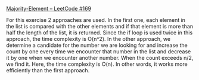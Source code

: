[Majority-Element – LeetCode #169](https://leetcode.com/problems/majority-element/description/)


For this exercise 2 approaches are used. In the first one, each element in the list is compared with the other elements and if that element is more than half the length of the list, it is returned. Since the if loop is used twice in this approach, the time complexity is O(n^2).
In the other approach, we determine a candidate for the number we are looking for and increase the count by one every time we encounter that number in the list and decrease it by one when we encounter another number. When the count exceeds n/2, we find it. Here, the time complexity is O(n). In other words, it works more efficiently than the first approach.
